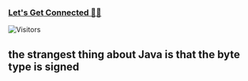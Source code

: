 ### [Let's Get Connected 🤝🏻](https://bio.link/rajarshicode)  
![Visitors](https://api.visitorbadge.io/api/visitors?path=RajarshiCode&countColor=%23263759)

## the strangest thing about Java is that the byte type is signed

